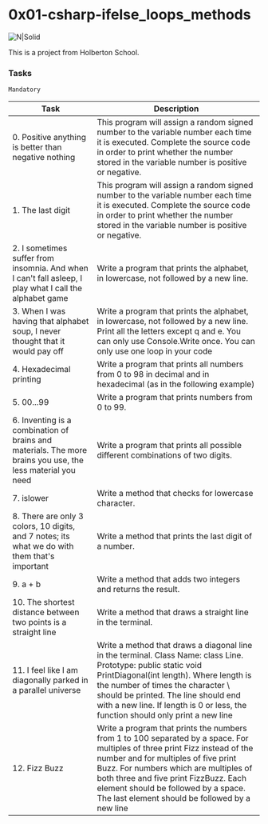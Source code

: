 # 0x01-csharp-ifelse_loops_methods

![N|Solid](https://upload.wikimedia.org/wikipedia/commons/thumb/4/4f/Csharp_Logo.png/245px-Csharp_Logo.png)

This is a project from Holberton School.

### Tasks

``Mandatory``

| Task | Description |
| ------ | ------ |
| 0. Positive anything is better than negative nothing | This program will assign a random signed number to the variable number each time it is executed. Complete the source code in order to print whether the number stored in the variable number is positive or negative. |
| 1. The last digit | This program will assign a random signed number to the variable number each time it is executed. Complete the source code in order to print whether the number stored in the variable number is positive or negative. |
| 2. I sometimes suffer from insomnia. And when I can't fall asleep, I play what I call the alphabet game | Write a program that prints the alphabet, in lowercase, not followed by a new line. |
| 3. When I was having that alphabet soup, I never thought that it would pay off | Write a program that prints the alphabet, in lowercase, not followed by a new line. Print all the letters except q and e. You can only use Console.Write once. You can only use one loop in your code |
| 4. Hexadecimal printing  | Write a program that prints all numbers from 0 to 98 in decimal and in hexadecimal (as in the following example) |
| 5. 00...99 | Write a program that prints numbers from 0 to 99. |
| 6. Inventing is a combination of brains and materials. The more brains you use, the less material you need | Write a program that prints all possible different combinations of two digits. |
| 7. islower | Write a method that checks for lowercase character. |
| 8. There are only 3 colors, 10 digits, and 7 notes; its what we do with them that's important | Write a method that prints the last digit of a number. |
| 9. a + b | Write a method that adds two integers and returns the result. |
| 10. The shortest distance between two points is a straight line | Write a method that draws a straight line in the terminal. |
| 11. I feel like I am diagonally parked in a parallel universe | Write a method that draws a diagonal line in the terminal. Class Name: class Line. Prototype: public static void PrintDiagonal(int length). Where length is the number of times the character \ should be printed. The line should end with a new line. If length is 0 or less, the function should only print a new line |
| 12. Fizz Buzz | Write a program that prints the numbers from 1 to 100 separated by a space. For multiples of three print Fizz instead of the number and for multiples of five print Buzz. For numbers which are multiples of both three and five print FizzBuzz. Each element should be followed by a space. The last element should be followed by a new line |



